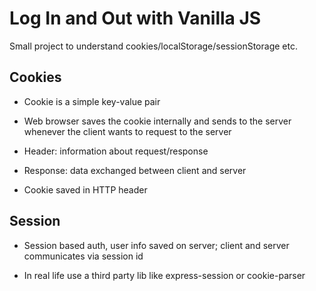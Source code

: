 # Log In and Out with Vanilla JS

Small project to understand cookies/localStorage/sessionStorage etc.

## Cookies

- Cookie is a simple key-value pair

- Web browser saves the cookie internally and sends to the server whenever the client wants to request to the server

- Header: information about request/response

- Response: data exchanged between client and server

- Cookie saved in HTTP header

## Session

- Session based auth, user info saved on server; client and server communicates via session id

- In real life use a third party lib like express-session or cookie-parser
